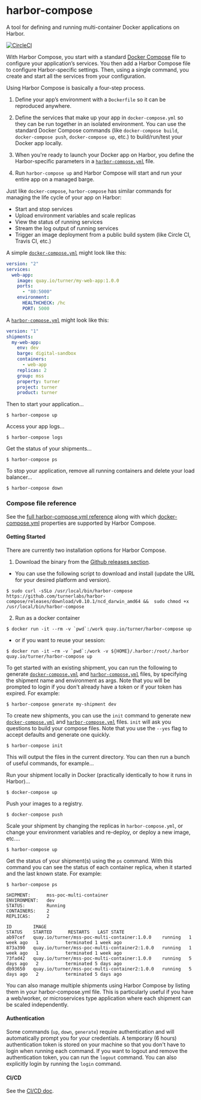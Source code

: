 # harbor-compose

A tool for defining and running multi-container Docker applications on Harbor.

[![CircleCI](https://circleci.com/gh/turnerlabs/harbor-compose/tree/master.svg?style=shield)](https://circleci.com/gh/turnerlabs/harbor-compose/tree/master)  

With Harbor Compose, you start with a standard [Docker Compose](https://docs.docker.com/compose/) file to configure your application’s services. You then add a Harbor Compose file to configure Harbor-specific settings.  Then, using a single command, you create and start all the services from your configuration.

Using Harbor Compose is basically a four-step process.

1. Define your app’s environment with a `Dockerfile` so it can be reproduced anywhere.

2. Define the services that make up your app in `docker-compose.yml` so they can be run together in an isolated environment.  You can use the standard Docker Compose commands (like `docker-compose build`, `docker-compose push`, `docker-compose up`, etc.) to build/run/test your Docker app locally.

3. When you're ready to launch your Docker app on Harbor, you define the Harbor-specific parameters in a [`harbor-compose.yml`](compose-reference.md) file.

4. Run `harbor-compose up` and Harbor Compose will start and run your entire app on a managed barge.


Just like `docker-compose`, `harbor-compose` has similar commands for managing the life cycle of your app on Harbor:

- Start and stop services
- Upload environment variables and scale replicas
- View the status of running services
- Stream the log output of running services
- Trigger an image deployment from a public build system (like Circle CI, Travis CI, etc.)


A simple [`docker-compose.yml`](https://docs.docker.com/compose/compose-file/compose-file-v2/) might look like this:

```yaml
version: "2"
services:
  web-app:
    image: quay.io/turner/my-web-app:1.0.0
    ports:
      - "80:5000"
    environment:
      HEALTHCHECK: /hc
      PORT: 5000
```

A [`harbor-compose.yml`](compose-reference.md) might look like this:

```yaml
version: "1"
shipments:
  my-web-app:
    env: dev
    barge: digital-sandbox
    containers:
      - web-app    
    replicas: 2
    group: mss
    property: turner
    project: turner
    product: turner
```

Then to start your application...

```
$ harbor-compose up
```

Access your app logs...

```
$ harbor-compose logs
```

Get the status of your shipments...

```
$ harbor-compose ps
```

To stop your application, remove all running containers and delete your load balancer...

```
$ harbor-compose down
```

### Compose file reference

See the [full harbor-compose.yml reference](compose-reference.md) along with which [docker-compose.yml](https://docs.docker.com/compose/) properties are supported by Harbor Compose.


#### Getting Started

There are currently two installation options for Harbor Compose.

1) Download the binary from the [Github releases section](https://github.com/turnerlabs/harbor-compose/releases).

- You can use the following script to download and install (update the URL for your desired platform and version).

```
$ sudo curl -sSLo /usr/local/bin/harbor-compose https://github.com/turnerlabs/harbor-compose/releases/download/v0.10.1/ncd_darwin_amd64 &&  sudo chmod +x /usr/local/bin/harbor-compose
```

2) Run as a docker container

```
$ docker run -it --rm -v `pwd`:/work quay.io/turner/harbor-compose up
```

- or if you want to reuse your session:

```
$ docker run -it —rm -v `pwd`:/work -v ${HOME}/.harbor:/root/.harbor quay.io/turner/harbor-compose up
```


To get started with an existing shipment, you can run the following to generate [`docker-compose.yml`](https://docs.docker.com/compose/compose-file/compose-file-v2/) and [`harbor-compose.yml`](compose-reference.md) files, by specifying the shipment name and environment as args.  Note that you will be prompted to login if you don't already have a token or if your token has expired.  For example:

```
$ harbor-compose generate my-shipment dev
```

To create new shipments, you can use the `init` command to generate new [`docker-compose.yml`](https://docs.docker.com/compose/compose-file/compose-file-v2/) and [`harbor-compose.yml`](compose-reference.md) files.  `init` will ask you questions to build your compose files.  Note that you use the `--yes` flag to accept defaults and generate one quickly.

```
$ harbor-compose init
```

This will output the files in the current directory.  You can then run a bunch of useful commands, for example...

Run your shipment locally in Docker (practically identically to how it runs in Harbor)...

```
$ docker-compose up
```

Push your images to a registry.

```
$ docker-compose push
```

Scale your shipment by changing the replicas in `harbor-compose.yml`, or change your environment variables and re-deploy, or deploy a new image, etc....

```
$ harbor-compose up
```

Get the status of your shipment(s) using the `ps` command.  With this command you can see the status of each container replica, when it started and the last known state.  For example:

```
$ harbor-compose ps

SHIPMENT:      mss-poc-multi-container   
ENVIRONMENT:   dev                       
STATUS:        Running                   
CONTAINERS:    2                         
REPLICAS:      2

ID        IMAGE                                                        STATUS    STARTED      RESTARTS   LAST STATE              
ab97cef   quay.io/turner/mss-poc-multi-container:1.0.0    running   1 week ago   1          terminated 1 week ago   
873a390   quay.io/turner/mss-poc-multi-container2:1.0.0   running   1 week ago   1          terminated 1 week ago   
73fad42   quay.io/turner/mss-poc-multi-container:1.0.0    running   5 days ago   2          terminated 5 days ago   
db93650   quay.io/turner/mss-poc-multi-container2:1.0.0   running   5 days ago   2          terminated 5 days ago   
```

You can also manage multiple shipments using Harbor Compose by listing them in your harbor-compose.yml file.  This is particularly useful if you have a web/worker, or microservices type application where each shipment can be scaled independently.


#### Authentication

Some commands (`up`, `down`, `generate`) require authentication and will automatically prompt you for your credentials.  A temporary (6 hours) authentication token is stored on your machine so that you don't have to login when running each command.  If you want to logout and remove the authentication token, you can run the `logout` command.  You can also explicitly login by running the `login` command.


#### CI/CD

See the [CI/CD doc](cicd.md).
